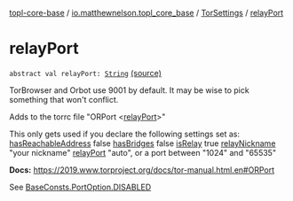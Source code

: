 [topl-core-base](../../index.md) / [io.matthewnelson.topl_core_base](../index.md) / [TorSettings](index.md) / [relayPort](./relay-port.md)

# relayPort

`abstract val relayPort: `[`String`](https://kotlinlang.org/api/latest/jvm/stdlib/kotlin/-string/index.html) [(source)](https://github.com/05nelsonm/TorOnionProxyLibrary-Android/blob/master/topl-core-base/src/main/java/io/matthewnelson/topl_core_base/TorSettings.kt#L456)

TorBrowser and Orbot use 9001 by default. It may be wise to pick something
that won't conflict.

Adds to the torrc file "ORPort &lt;[relayPort](./relay-port.md)&gt;"

This only gets used if you declare the following settings set as:
[hasReachableAddress](has-reachable-address.md) false
[hasBridges](has-bridges.md) false
[isRelay](is-relay.md) true
[relayNickname](relay-nickname.md) "your nickname"
[relayPort](./relay-port.md) "auto", or a port between "1024" and "65535"

**Docs:** https://2019.www.torproject.org/docs/tor-manual.html.en#ORPort

See [BaseConsts.PortOption.DISABLED](../-base-consts/-port-option/-d-i-s-a-b-l-e-d.md)

